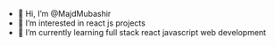 - 👋 Hi, I’m @MajdMubashir
- 👀 I’m interested in react js projects
- 🌱 I’m currently learning full stack react javascript web development


<!---
MajdMubashir/MajdMubashir is a ✨ special ✨ repository because its `README.md` (this file) appears on your GitHub profile.
You can click the Preview link to take a look at your changes.
--->

